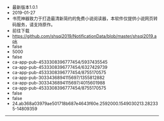 - 最新版本1.0.1
- 2019-01-27
- 书荒神器致力于打造最清新简约的免费小说阅读器，本软件仅提供小说网页转码服务，请支持原作。
- 前往下载
- https://github.com/shsqi2019/NotificationData/blob/master/shsqi2019.apk
- false
- 5000
- false
- ca-app-pub-4533308396777454/5937435545
- ca-app-pub-4533308396777454/6327429739
- ca-app-pub-4533308396777454/8755170575
- ca-app-pub-3033436894115697/1355812882
- ca-app-pub-3033436894115697/4015601988
- ca-app-pub-4533308396777454/8755170575
- false
- false
- 24.ab368a03979ae501718b687e4643f60e.2592000.1549030213.282335-14809359
---
